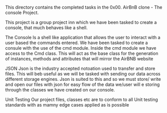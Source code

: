 This directory contains the completed tasks in the 0x00. AirBnB clone - The console Project.

This project is a group project inn which we have been tasked to create a console, that much behaves like a shell.

The Console
Is a shell like application that allows the user to interact with a user based the commands entered. We have been tasked to create a consule with the use of the cmd module. Inside the cmd module we have access to the Cmd class. This will act as the base class for the generation of instances, methods and attributes that will mirror the AirBNB website

JSON
Json is the industry accepted notoation used to transfer  and store files. This will beb useful as we will be tasked with sending our data across different storage engines. Json is suited to this and so we must store/ write and open our files with json for easy flow of the data we/user will e storing through the classes we have created on our console.

Unit Testing
Our project files, classes etc are to conform to all Unit testing standards with as mamny edge cases applied as is possible

